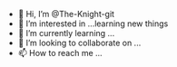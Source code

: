 - 👋 Hi, I’m @The-Knight-git
- 👀 I’m interested in ...learning new things
- 🌱 I’m currently learning ...
- 💞️ I’m looking to collaborate on ...
- 📫 How to reach me ...

<!---
The-Knight-git/The-Knight-git is a ✨ special ✨ repository because its `README.md` (this file) appears on your GitHub profile.
You can click the Preview link to take a look at your changes.
--->
